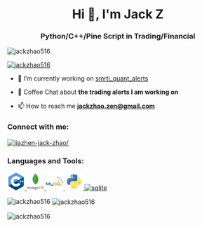 <h1 align="center">Hi 👋, I'm Jack Z</h1>
<h3 align="center">Python/C++/Pine Script in Trading/Financial</h3>

<p align="left"> <img src="https://komarev.com/ghpvc/?username=jackzhao516&label=Profile%20views&color=0e75b6&style=flat" alt="jackzhao516" /> </p>

<p align="left"> <a href="https://github.com/ryo-ma/github-profile-trophy"><img src="https://github-profile-trophy.vercel.app/?username=jackzhao516" alt="jackzhao516" /></a> </p>

- 🔭 I’m currently working on [smrti_quant_alerts](https://github.com/JackZhao516/smrti_quant_alerts)

- 💬 Coffee Chat about **the trading alerts I am working on**

- 📫 How to reach me **jackzhao.zen@gmail.com**

<h3 align="left">Connect with me:</h3>
<p align="left">
<a href="https://linkedin.com/in/jiazhen-jack-zhao/" target="blank"><img align="center" src="https://raw.githubusercontent.com/rahuldkjain/github-profile-readme-generator/master/src/images/icons/Social/linked-in-alt.svg" alt="jiazhen-jack-zhao/" height="30" width="40" /></a>
</p>

<h3 align="left">Languages and Tools:</h3>
<p align="left"> <a href="https://www.w3schools.com/cpp/" target="_blank" rel="noreferrer"> <img src="https://raw.githubusercontent.com/devicons/devicon/master/icons/cplusplus/cplusplus-original.svg" alt="cplusplus" width="40" height="40"/> </a> <a href="https://www.mongodb.com/" target="_blank" rel="noreferrer"> <img src="https://raw.githubusercontent.com/devicons/devicon/master/icons/mongodb/mongodb-original-wordmark.svg" alt="mongodb" width="40" height="40"/> </a> <a href="https://www.mysql.com/" target="_blank" rel="noreferrer"> <img src="https://raw.githubusercontent.com/devicons/devicon/master/icons/mysql/mysql-original-wordmark.svg" alt="mysql" width="40" height="40"/> </a> <a href="https://www.python.org" target="_blank" rel="noreferrer"> <img src="https://raw.githubusercontent.com/devicons/devicon/master/icons/python/python-original.svg" alt="python" width="40" height="40"/> </a> <a href="https://www.sqlite.org/" target="_blank" rel="noreferrer"> <img src="https://www.vectorlogo.zone/logos/sqlite/sqlite-icon.svg" alt="sqlite" width="40" height="40"/> </a> </p>

<p><img align="left" src="https://github-readme-stats.vercel.app/api/top-langs?username=jackzhao516&show_icons=true&locale=en&layout=compact" alt="jackzhao516" /></p>

<p>&nbsp;<img align="center" src="https://github-readme-stats.vercel.app/api?username=jackzhao516&show_icons=true&locale=en" alt="jackzhao516" /></p>

<p><img align="center" src="https://github-readme-streak-stats.herokuapp.com/?user=jackzhao516&" alt="jackzhao516" /></p>

